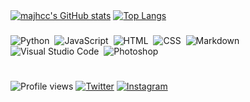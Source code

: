 <img src="https://camo.githubusercontent.com/82291b0fe831bfc6781e07fc5090cbd0a8b912bb8b8d4fec0696c881834f81ac/68747470733a2f2f70726f626f742e6d656469612f394575424971676170492e676966" width="800" height="2">




[![majhcc's GitHub stats](https://github-readme-stats.vercel.app/api?username=majhcc)](https://majhcc.xyz)
[![Top Langs](https://github-readme-stats.vercel.app/api/top-langs/?username=majhcc)](https://majhcc.xyz)

###

![Python](https://img.shields.io/badge/-Python-05122A?style=flat&logo=python)&nbsp;
![JavaScript](https://img.shields.io/badge/-JavaScript-05122A?style=flat&logo=javascript)&nbsp;
![HTML](https://img.shields.io/badge/-HTML-05122A?style=flat&logo=HTML5)&nbsp;
![CSS](https://img.shields.io/badge/-CSS-05122A?style=flat&logo=CSS3&logoColor=1572B6)&nbsp;
![Markdown](https://img.shields.io/badge/-Markdown-05122A?style=flat&logo=markdown)\
![Visual Studio Code](https://img.shields.io/badge/-Visual%20Studio%20Code-05122A?style=flat&logo=visual-studio-code&logoColor=007ACC)&nbsp;
![Photoshop](https://img.shields.io/badge/-Photoshop-05122A?style=flat&logo=adobe-photoshop)&nbsp;

<img src="https://camo.githubusercontent.com/82291b0fe831bfc6781e07fc5090cbd0a8b912bb8b8d4fec0696c881834f81ac/68747470733a2f2f70726f626f742e6d656469612f394575424971676170492e676966" 
width="800" height="2">

###

![Profile views](https://gpvc.arturio.dev/majhcc)
[![Twitter](https://img.shields.io/badge/Twitter-1DA1F2?style=for-the-badge&logo=twitter&logoColor=white)](https://twitter.com/majhcc)
[![Instagram](https://img.shields.io/badge/Instagram-E4405F?style=for-the-badge&logo=instagram&logoColor=white)](https://www.instagram.com/majhcc/)
